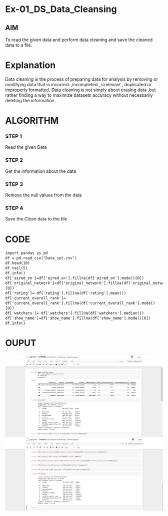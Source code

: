 # Ex-01_DS_Data_Cleansing


## AIM
To read the given data and perform data cleaning and save the cleaned data to a file. 

# Explanation
Data cleaning is the process of preparing data for analysis by removing or modifying data that is incorrect ,incompleted , irrelevant , duplicated or improperly formatted. 
Data cleaning is not simply about erasing data ,but rather finding a way to maximize datasets accuracy without necessarily deleting the information. 

# ALGORITHM
### STEP 1
Read the given Data
### STEP 2
Get the information about the data
### STEP 3
Remove the null values from the data
### STEP 4
Save the Clean data to the file


# CODE
```
import pandas as pd
df = pd.read_csv("Data_set.csv")
df.head(10)
df.tail(5)
df.info()
df['aired_on']=df['aired_on'].fillna(df['aired_on'].mode()[0])
df['original_network']=df['original_network'].fillna(df['original_network'].mode()[0])
df['rating']= df['rating'].fillna(df['rating'].mean())
df['current_overall_rank']= df['current_overall_rank'].fillna(df['current_overall_rank'].mode()[0])
df['watchers']= df['watchers'].fillna(df['watchers'].median())
df['show_name']=df['show_name'].fillna(df['show_name'].mode()[0])
df.info()
```
# OUPUT
![img](ex1.png)
![img](ex1-2.png)